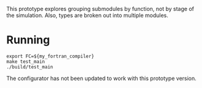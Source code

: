 This prototype explores grouping submodules by function, not by stage of the simulation.
Also, types are broken out into multiple modules.

# Running
    export FC=${my_fortran_compiler}
    make test_main 
    ./build/test_main

The configurator has not been updated to work with this prototype version.
